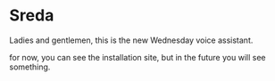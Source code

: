 # Sreda
Ladies and gentlemen, this is the new Wednesday voice assistant.

for now, you can see the installation site, but in the future you will see something.



